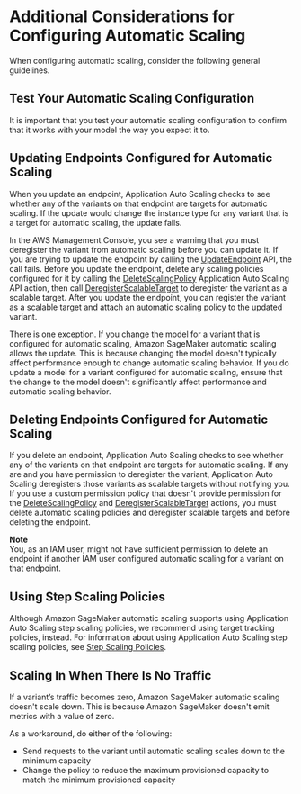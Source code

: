 # Additional Considerations for Configuring Automatic Scaling<a name="endpoint-auto-scaling-considerations"></a>

 When configuring automatic scaling, consider the following general guidelines\.

## Test Your Automatic Scaling Configuration<a name="endpoint-scaling-always-test"></a>

It is important that you test your automatic scaling configuration to confirm that it works with your model the way you expect it to\.

## Updating Endpoints Configured for Automatic Scaling<a name="endpoint-update-with-scaling"></a>

When you update an endpoint, Application Auto Scaling checks to see whether any of the variants on that endpoint are targets for automatic scaling\. If the update would change the instance type for any variant that is a target for automatic scaling, the update fails\. 

In the AWS Management Console, you see a warning that you must deregister the variant from automatic scaling before you can update it\. If you are trying to update the endpoint by calling the [UpdateEndpoint](API_UpdateEndpoint.md) API, the call fails\. Before you update the endpoint, delete any scaling policies configured for it by calling the [DeleteScalingPolicy](https://docs.aws.amazon.com//autoscaling/application/APIReference/API_DeleteScalingPolicy.html) Application Auto Scaling API action, then call [DeregisterScalableTarget](https://docs.aws.amazon.com//autoscaling/application/APIReference/API_DeregisterScalableTarget.html) to deregister the variant as a scalable target\. After you update the endpoint, you can register the variant as a scalable target and attach an automatic scaling policy to the updated variant\.

There is one exception\. If you change the model for a variant that is configured for automatic scaling, Amazon SageMaker automatic scaling allows the update\. This is because changing the model doesn't typically affect performance enough to change automatic scaling behavior\. If you do update a model for a variant configured for automatic scaling, ensure that the change to the model doesn't significantly affect performance and automatic scaling behavior\.

## Deleting Endpoints Configured for Automatic Scaling<a name="endpoint-delete-with-scaling"></a>

If you delete an endpoint, Application Auto Scaling checks to see whether any of the variants on that endpoint are targets for automatic scaling\. If any are and you have permission to deregister the variant, Application Auto Scaling deregisters those variants as scalable targets without notifying you\. If you use a custom permission policy that doesn't provide permission for the [DeleteScalingPolicy](https://docs.aws.amazon.com//autoscaling/application/APIReference/API_DeleteScalingPolicy.html) and [DeregisterScalableTarget](https://docs.aws.amazon.com//autoscaling/application/APIReference/API_DeregisterScalableTarget.html) actions, you must delete automatic scaling policies and deregister scalable targets and before deleting the endpoint\.

**Note**  
You, as an IAM user, might not have sufficient permission to delete an endpoint if another IAM user configured automatic scaling for a variant on that endpoint\.

## Using Step Scaling Policies<a name="endpoint-scaling-step-policy"></a>

Although Amazon SageMaker automatic scaling supports using Application Auto Scaling step scaling policies, we recommend using target tracking policies, instead\. For information about using Application Auto Scaling step scaling policies, see [Step Scaling Policies](https://docs.aws.amazon.com//autoscaling/application/userguide/application-auto-scaling-step-scaling-policies.html)\.

## Scaling In When There Is No Traffic<a name="endpoint-scaling-zero-traffic"></a>

If a variant’s traffic becomes zero, Amazon SageMaker automatic scaling doesn't scale down\. This is because Amazon SageMaker doesn't emit metrics with a value of zero\.

As a workaround, do either of the following:
+ Send requests to the variant until automatic scaling scales down to the minimum capacity
+ Change the policy to reduce the maximum provisioned capacity to match the minimum provisioned capacity